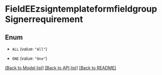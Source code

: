 # FieldEEzsigntemplateformfieldgroupSignerrequirement

## Enum


* `ALL` (value: `"All"`)

* `ONE` (value: `"One"`)


[[Back to Model list]](../README.md#documentation-for-models) [[Back to API list]](../README.md#documentation-for-api-endpoints) [[Back to README]](../README.md)



